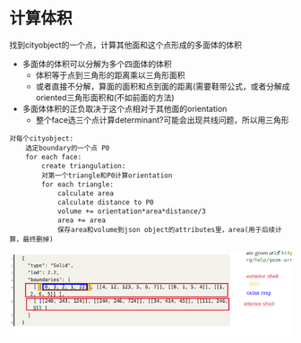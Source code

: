# 计算体积

找到cityobject的一个点，计算其他面和这个点形成的多面体的体积

- 多面体的体积可以分解为多个四面体的体积
  - 体积等于点到三角形的距离乘以三角形面积
  - 或者直接不分解，算面的面积和点到面的距离(需要鞋带公式，或者分解成oriented三角形面积和(不如前面的方法)
- 多面体体积的正负取决于这个点相对于其他面的orientation
  - 整个face选三个点计算determinant?可能会出现共线问题，所以用三角形



```
对每个cityobject:
	选定boundary的一个点 P0
    for each face:
        create triangulation:
        对第一个triangle和P0计算orientation
        for each triangle:
            calculate area
            calculate distance to P0
            volume += orientation*area*distance/3
            area += area
            保存area和volume到json object的attributes里，area(用于后续计算，最终删掉)
```

![image-20230319175419932](./assets/image-20230319175419932.png)